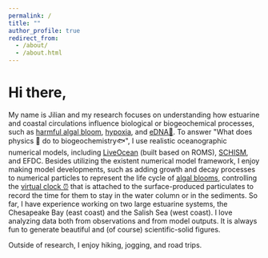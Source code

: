 ```yaml
---
permalink: /
title: ""
author_profile: true
redirect_from: 
  - /about/
  - /about.html
---
```


Hi there, 
======
My name is Jilian and my research focuses on understanding how estuarine and coastal circulations influence biological or biogeochemical processes, such as [harmful algal bloom](https://www.sciencedirect.com/science/article/pii/S0025326X22008694), [hypoxia](https://agupubs.onlinelibrary.wiley.com/doi/full/10.1029/2021JC017592), and [eDNA🧬](https://www.ednacollab.org/mmarinedna-about). To answer "What does physics 🌊 do to biogeochemistry🐟", I use realistic oceanographic numerical models, including [LiveOcean](https://faculty.washington.edu/pmacc/LO/LiveOcean.html) (built based on ROMS), [SCHISM](https://schism-dev.github.io/schism/master/index.html), and EFDC. Besides utilizing the existent numerical model framework, I enjoy making model developments, such as adding growth and decay processes to numerical particles to represent the life cycle of [algal blooms](https://aslopubs.onlinelibrary.wiley.com/doi/full/10.1002/lol2.10308), controlling the [virtual clock ⏰](https://agupubs.onlinelibrary.wiley.com/doi/full/10.1029/2021JC017592) that is attached to the surface-produced particulates to record the time for them to stay in the water column or in the sediments. So far, I have experience working on two large estuarine systems, the Chesapeake Bay (east coast) and the Salish Sea (west coast). I love analyzing data both from observations and from model outputs. It is always fun to generate beautiful and (of course) scientific-solid figures.

Outside of research, I enjoy hiking, jogging, and road trips.
